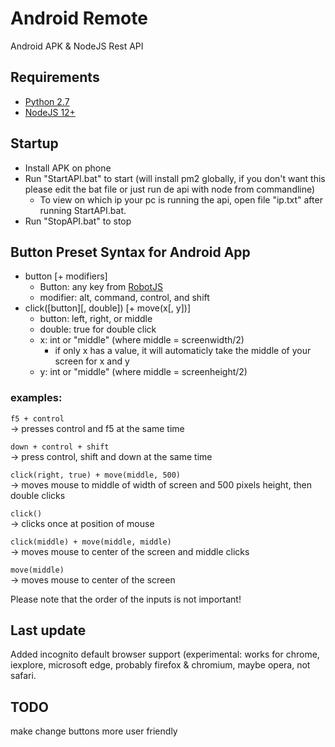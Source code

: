# Android Remote
Android APK &amp; NodeJS Rest API

## Requirements
* [Python 2.7](https://www.python.org/downloads/release/python-2717/)
* [NodeJS 12+](https://nodejs.org/en/)  

## Startup
* Install APK on phone
* Run "StartAPI.bat" to start (will install pm2 globally, if you don't want this please edit the bat file or just run de api with node from commandline)
   * To view on which ip your pc is running the api, open file "ip.txt" after running StartAPI.bat.
* Run "StopAPI.bat" to stop  

## Button Preset Syntax for Android App
* button [+ modifiers]
    * Button: any key from [RobotJS](http://robotjs.io/docs/syntax#keys)
    * modifier: alt, command, control, and shift  
* click([button][, double]) [+ move(x[, y])]
    * button: left, right, or middle
    * double: true for double click
    * x: int or "middle" (where middle = screenwidth/2)
        * if only x has a value, it will automaticly take the middle of your screen for x and y
    * y: int or "middle" (where middle = screenheight/2)  

### examples: 
``` f5 + control ```  
-> presses control and f5 at the same time  
  
``` down + control + shift ```  
-> press control, shift and down at the same time  
  
``` click(right, true) + move(middle, 500) ```  
-> moves mouse to middle of width of screen and 500 pixels height, then double clicks  
  
``` click() ```  
-> clicks once at position of mouse  
  
``` click(middle) + move(middle, middle) ```  
-> moves mouse to center of the screen and middle clicks  
  
``` move(middle) ```  
-> moves mouse to center of the screen  
  
Please note that the order of the inputs is not important!  

## Last update
Added incognito default browser support (experimental: works for chrome, iexplore, microsoft edge, probably firefox & chromium, maybe opera, not safari.  

## TODO
make change buttons more user friendly
